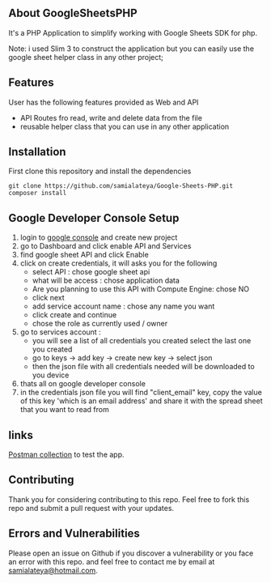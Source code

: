 ## About GoogleSheetsPHP

It's a PHP Application to simplify working with Google Sheets SDK for php.

Note: i used Slim 3 to construct the application but you can easily use the google sheet helper class in any other project;

## Features

User has the following features provided as Web and API

- API Routes fro read, write and delete data from the file
- reusable helper class that you can use in any other application 


## Installation

First clone this repository and install the dependencies

```
git clone https://github.com/samialateya/Google-Sheets-PHP.git
composer install
```

## Google Developer Console Setup
1. login to [google console](https://console.developers.google.com/) and create new project
2. go to Dashboard and click enable API and Services
3. find google sheet API and click Enable
4. click on create credentials, it will asks you for the following
	* select API : chose google sheet api
	* what will be access : chose application data
	* Are you planning to use this API with Compute Engine: chose NO
	* click next
	* add service account name : chose any name you want
	* click create and continue 
	* chose the role as currently used / owner
5. go to services account :
	* you will see a list of all credentials you created select the last one you created
	* go to keys -> add key -> create new key -> select json
	* then the json file with all credentials needed will be downloaded to you device
6. thats all on google developer console
7. in the credentials json file you will find "client_email" key, copy the value of this key 'which is an email address' and share it with the spread sheet that you want to read from

## links
[Postman collection](https://www.getpostman.com/collections/4ff2d50c8308875ae60b)  to test the app.

## Contributing

Thank you for considering contributing to this repo.
Feel free to fork this repo and submit a pull request with your updates.

## Errors and Vulnerabilities

Please open an issue on Github if you discover a vulnerability or you face an error with this repo.
and feel free to contact me by email at [samialateya@hotmail.com](mailto:samialateya@hotmail.com).
